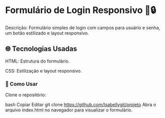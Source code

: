 # Formulário de Login Responsivo 📝🔒
Descrição: Formulário simples de login com campos para usuário e senha, um botão estilizado e layout responsivo.

## 🌐 Tecnologias Usadas
HTML: Estrutura do formulário.

CSS: Estilização e layout responsivo.

### 🚀 Como Usar
Clone o repositório:

bash
Copiar
Editar
git clone https://github.com/Isabellygit/projeto
Abra o arquivo index.html no navegador para visualizar o formulário.
